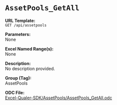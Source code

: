 # `AssetPools_GetAll`

**URL Template:**  
`GET /api/assetpools`

**Parameters:**  
None

**Excel Named Range(s):**  
None

**Description:**  
No description provided.

**Group (Tag):**  
AssetPools

**ODC File:**  
[Excel-Qualer-SDK/AssetPools/AssetPools_GetAll.odc](https://github.com/Johnson-Gage-Inspection-Inc/qualer-sdk-odc/blob/main/Excel-Qualer-SDK/AssetPools/AssetPools_GetAll.odc)
